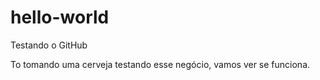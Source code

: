 # hello-world
Testando o GitHub

To tomando uma cerveja testando esse negócio, vamos ver se funciona.
